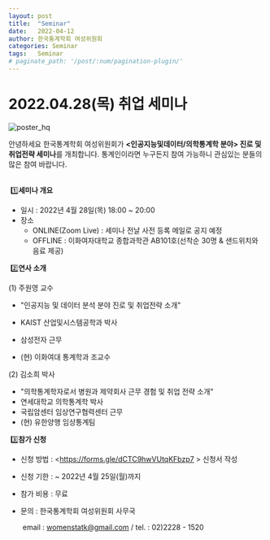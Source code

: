 ```yaml
---
layout: post
title:  "Seminar"
date:   2022-04-12 
author: 한국통계학회 여성위원회
categories: Seminar
tags:	Seminar
# paginate_path: '/post/:num/pagination-plugin/'
---
```




# 2022.04.28(목) 취업 세미나

![poster_hq](https://user-images.githubusercontent.com/102566499/163088125-c49b4558-3440-4d74-8ffb-2d21be9ef051.jpg)





안녕하세요 한국통계학회 여성위원회가 **<인공지능및데이터/의학통계학 분야> 진로 및 취업전략 세미나**를 개최합니다. 통계인이라면 누구든지 참여 가능하니 관심있는 분들의 많은 참여 바랍니다. <br><br>

​	1️⃣**세미나 개요**

- 일시 : 2022년 4월 28일(목) 18:00 ~ 20:00
- 장소 
     - ONLINE(Zoom Live) : 세미나 전날 사전 등록 메일로 공지 예정
  - OFFLINE : 이화여자대학교 종합과학관 AB101호(선착순 30명 & 샌드위치와 음료 제공) <br>

​	2️⃣**연사 소개**

(1) 주원영 교수

- "인공지능 및 데이터 분석 분야 진로 및 취업전략 소개"

- KAIST 산업및시스템공학과 박사
- 삼성전자 근무
- (현) 이화여대 통계학과 조교수

(2) 김소희 박사 
 - "의학통계학자로서 병원과 제약회사 근무 경험 및 취업 전략 소개"
 - 연세대학교 의학통계학 박사
 - 국립암센터 임상연구협력센터 근무
 - (현) 유한양행 임상통계팀<br>



​	3️⃣**참가 신청**

  - 신청 방법 : <https://forms.gle/dCTC9hwVUtqKFbzp7 > 신청서 작성

  - 신청 기한 : ~ 2022년 4월 25일(월)까지

  - 참가 비용 : 무료

  - 문의 : 한국통계학회 여성위원회 사무국

    ​           email : womenstatk@gmail.com / tel. : 02)2228 - 1520

